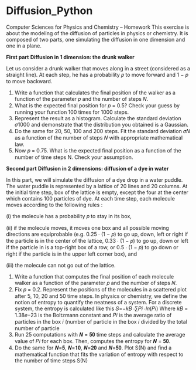 # Diffusion_Python
Computer Sciences for Physics and Chemistry – Homework
This exercise is about the modeling of the diffusion of particles in physics or chemistry. It is composed of two parts, one simulating the diffusion in one dimension and one in a plane.

**First part**
**Diffusion in 1 dimension: the drunk walker**

Let us consider a drunk walker that moves along in a street (considered as a straight line). At each step, he has a probability 𝑝 to move forward and 1 − 𝑝 to move backward.
1. Write a function that calculates the final position of the walker as a function of the parameter 𝑝 and the number of steps 𝑁.
2. What is the expected final position for 𝑝 = 0.5? Check your guess by running your function 100 times for 1000 steps.
3. Represent the result as a histogram. Calculate the standard deviation 𝜎1000 and demonstrate that the distribution you obtained is a Gaussian.
4. Do the same for 20, 50, 100 and 200 steps. Fit the standard deviation 𝜎𝑁 as a function of the number of steps 𝑁 with appropriate mathematical law.
5. Now 𝑝 = 0.75. What is the expected final position as a function of the number of time steps N. Check your assumption.

**Second part**
**Diffusion in 2 dimensions: diffusion of a dye in water**

In this part, we will simulate the diffusion of a dye drop in a water puddle. The water puddle is represented by a lattice of 20 lines and 20 columns. At the initial time step, box of the lattice is empty, except the four at the center which contains 100 particles of dye. At each time step, each molecule moves according to the following rules :

(i) the molecule has a probability 𝑝 to stay in its box,

(ii) if the molecule moves, it moves one box and all possible moving directions are
equiprobable (e.g. 0.25 ∙ (1 − 𝑝) to go up, down, left or right if the particle is in the center of the lattice, 0.33 ∙ (1 − 𝑝) to go up, down or left if the particle in is a top-right box of a row, or 0.5 ∙ (1 − 𝑝) to go down or right if the particle is in the upper left corner box), and

(iii) the molecule can not go out of the lattice.
 
1. Write a function that computes the final position of each molecule walker as a function of the parameter 𝑝 and the number of steps 𝑁.
2. Fix 𝑝 = 0.2. Represent the positions of the molecules in a scattered plot after 5, 10, 20 and 50 time steps.
In physics or chemistry, we define the notion of entropy to quantify the neatness of a system. For a discrete system, the entropy is calculated like this
𝑆=−𝑘𝐵 ∙∑𝑃𝑖 ∙𝑙𝑛(𝑃𝑖)
Where 𝑘𝐵 = 1.38𝑒−23 is the Boltzmann constant and 𝑃𝑖 is the average ratio of particles in the box 𝑖 (number of particle in the box 𝑖 divided by the total number of particle
3. Run 25 computations with 𝑵 = 𝟓𝟎 time steps and calculate the average value of 𝑃𝑖 for each box. Then, computes the entropy for 𝑵 = 𝟓𝟎.
4. Do the same for 𝑵=𝟓, 𝑵=𝟏𝟎, 𝑵=𝟐𝟎 and 𝑵=𝟓𝟎. Plot S(N) and find a mathematical function that fits the variation of entropy with respect to the number of time steps S(N)
